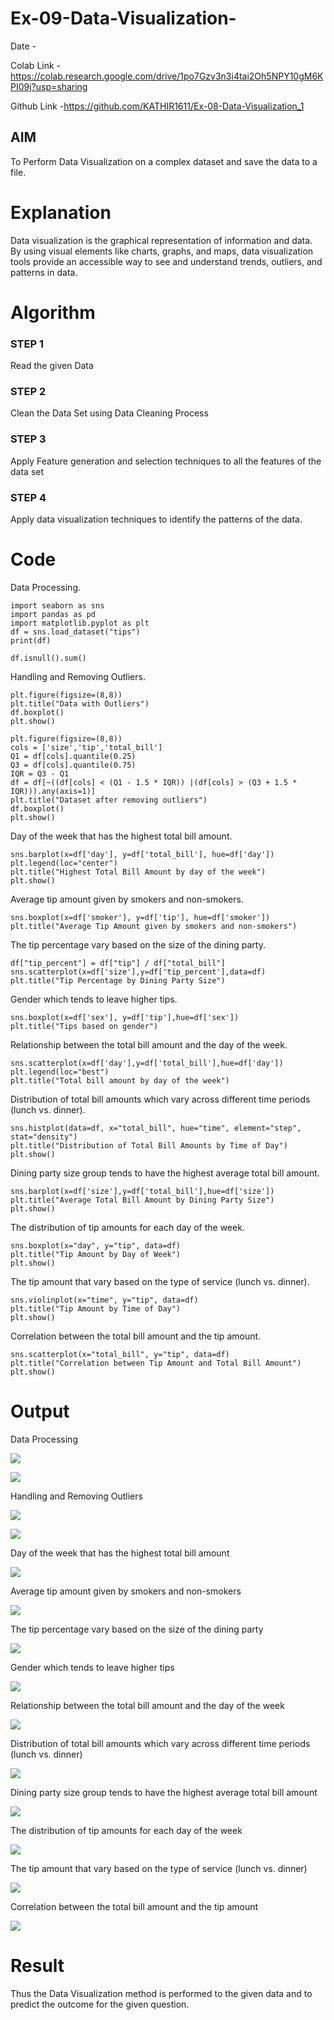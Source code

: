 # Ex-09-Data-Visualization-

Date - 

Colab Link -https://colab.research.google.com/drive/1po7Gzv3n3i4tai2Oh5NPY10gM6KPI09j?usp=sharing

Github Link -https://github.com/KATHIR1611/Ex-08-Data-Visualization_1

## AIM
To Perform Data Visualization on a complex dataset and save the data to a file. 

# Explanation
Data visualization is the graphical representation of information and data. By using visual elements like charts, graphs, and maps, data visualization tools provide an accessible way to see and understand trends, outliers, and patterns in data.

# Algorithm
### STEP 1
Read the given Data
### STEP 2
Clean the Data Set using Data Cleaning Process
### STEP 3
Apply Feature generation and selection techniques to all the features of the data set
### STEP 4
Apply data visualization techniques to identify the patterns of the data.


# Code

Data Processing.
```
import seaborn as sns
import pandas as pd
import matplotlib.pyplot as plt
df = sns.load_dataset("tips")
print(df)

df.isnull().sum()
```
Handling and Removing Outliers.
```
plt.figure(figsize=(8,8))
plt.title("Data with Outliers")
df.boxplot()
plt.show()

plt.figure(figsize=(8,8))
cols = ['size','tip','total_bill']
Q1 = df[cols].quantile(0.25)
Q3 = df[cols].quantile(0.75)
IQR = Q3 - Q1
df = df[~((df[cols] < (Q1 - 1.5 * IQR)) |(df[cols] > (Q3 + 1.5 * IQR))).any(axis=1)]
plt.title("Dataset after removing outliers")
df.boxplot()
plt.show()
```
Day of the week that has the highest total bill amount.
```
sns.barplot(x=df['day'], y=df['total_bill'], hue=df['day'])
plt.legend(loc="center")
plt.title("Highest Total Bill Amount by day of the week")
plt.show()
```

Average tip amount given by smokers and non-smokers.
```
sns.boxplot(x=df['smoker'], y=df['tip'], hue=df['smoker'])
plt.title("Average Tip Amount given by smokers and non-smokers")
```

The tip percentage vary based on the size of the dining party.
```
df["tip_percent"] = df["tip"] / df["total_bill"]
sns.scatterplot(x=df['size'],y=df['tip_percent'],data=df)
plt.title("Tip Percentage by Dining Party Size")
```

Gender which tends to leave higher tips.
```
sns.boxplot(x=df['sex'], y=df['tip'],hue=df['sex'])
plt.title("Tips based on gender")
```

Relationship between the total bill amount and the day of the week.
```
sns.scatterplot(x=df['day'],y=df['total_bill'],hue=df['day'])
plt.legend(loc="best")
plt.title("Total bill amount by day of the week")
```
Distribution of total bill amounts which vary across different time periods (lunch vs. dinner).
```
sns.histplot(data=df, x="total_bill", hue="time", element="step", stat="density")
plt.title("Distribution of Total Bill Amounts by Time of Day")
plt.show()
```
Dining party size group tends to have the highest average total bill amount.
```
sns.barplot(x=df['size'],y=df['total_bill'],hue=df['size'])
plt.title("Average Total Bill Amount by Dining Party Size")
plt.show()
```
The distribution of tip amounts for each day of the week.
```
sns.boxplot(x="day", y="tip", data=df)
plt.title("Tip Amount by Day of Week")
plt.show()
```
The tip amount that vary based on the type of service (lunch vs. dinner).
```
sns.violinplot(x="time", y="tip", data=df)
plt.title("Tip Amount by Time of Day")
plt.show()
```
Correlation between the total bill amount and the tip amount.
```
sns.scatterplot(x="total_bill", y="tip", data=df)
plt.title("Correlation between Tip Amount and Total Bill Amount")
plt.show()
```
# Output

Data Processing

![](x1.png)

![](x2.png)

Handling and Removing Outliers

![](x3.png)

![](x4.png)

Day of the week that has the highest total bill amount

![](x5.png)

Average tip amount given by smokers and non-smokers

![](x6.png)

The tip percentage vary based on the size of the dining party

![](x7.png)

Gender which tends to leave higher tips

![](x8.png)

Relationship between the total bill amount and the day of the week

![](x9.png)

Distribution of total bill amounts which vary across different time periods (lunch vs. dinner)

![](x10.png)

Dining party size group tends to have the highest average total bill amount

![](x11.png)

The distribution of tip amounts for each day of the week


![](x12.png)

The tip amount that vary based on the type of service (lunch vs. dinner)


![](x13.png)

Correlation between the total bill amount and the tip amount


![](x14.png)

# Result
Thus the Data Visualization method is performed to the given data and to predict the outcome for the given question.


